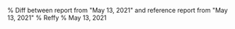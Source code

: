 % Diff between report from "May 13, 2021" and reference report from "May 13, 2021"
% Reffy
% May 13, 2021

